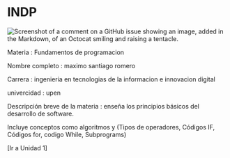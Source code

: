 # INDP
![Screenshot of a comment on a GitHub issue showing an image, added in the Markdown, of an Octocat smiling and raising a tentacle.](https://www.programaenlinea.net/wp-content/uploads/2020/07/programacion-tecgurus.net-2.jpg)


Materia : Fundamentos de programacion

Nombre completo : maximo santiago romero

Carrera : ingenieria en tecnologias de la informacion e innovacion digital
 
univercidad : upen

Descripción breve de la materia : enseña los principios básicos del desarrollo de software. 

Incluye conceptos como algoritmos y (Tipos de operadores, Códigos IF, Códigos for, codigo While, Subprograms)

[Ir a Unidad 1]
